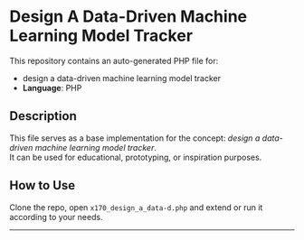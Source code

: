 # Design A Data-Driven Machine Learning Model Tracker

This repository contains an auto-generated PHP file for:

- design a data-driven machine learning model tracker
- **Language**: PHP

## Description

This file serves as a base implementation for the concept: *design a data-driven machine learning model tracker*.  
It can be used for educational, prototyping, or inspiration purposes.

## How to Use

Clone the repo, open `x170_design_a_data-d.php` and extend or run it according to your needs.

---


